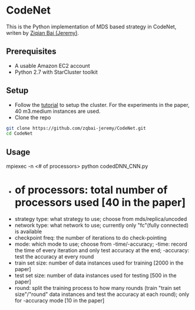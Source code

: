 # CodeNet

This is the Python implementation of MDS based strategy in CodeNet, writen by [Ziqian Bai (Jeremy)](https://github.com/zqbai-jeremy).

## Prerequisites
- A usable Amazon EC2 account
- Python 2.7 with StarCluster toolkit

## Setup
- Follow the [tutorial](http://mpitutorial.com/tutorials/launching-an-amazon-ec2-mpi-cluster/) to setup the cluster. For the experiments in the paper, 40 m3.medium instances are used.
- Clone the repo
```bash
git clone https://github.com/zqbai-jeremy/CodeNet.git
cd CodeNet
```

## Usage
mpiexec -n <# of processors> python codedDNN_CNN.py <strategy type> <network type> <checkpoint freq> <mode> <train set size> <test set size> <round>

- # of processors: total number of processors used [40 in the paper]
- strategy type: what strategy to use; choose from mds/replica/uncoded
- network type: what network to use; currently only "fc"(fully connected) is available
- checkpoint freq: the number of iterations to do check-pointing
- mode: which mode to use; choose from -time/-accuracy; -time: record the time of every iteration and only test accuracy at the end; -accuracy: test the accuracy at every round
- train set size: number of data instances used for training [2000 in the paper]
- test set size: number of data instances used for testing [500 in the paper]
- round: split the training process to how many rounds (train "train set size"/"round" data instances and test the accuracy at each round); only for -accuracy mode [10 in the paper]
